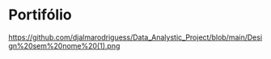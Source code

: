 # Portifólio

https://github.com/djalmarodriguess/Data_Analystic_Project/blob/main/Design%20sem%20nome%20(1).png
